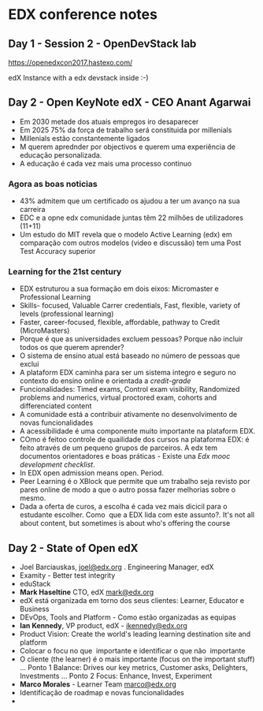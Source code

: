 # EDX conference notes

## Day 1 - Session 2 - OpenDevStack lab

https://openedxcon2017.hastexo.com/

edX Instance with a edx devstack inside :-)

## Day 2 - Open KeyNote edX - CEO Anant Agarwai

* Em 2030 metade dos atuais empregos iro desaparecer
* Em 2025 75% da força de trabalho será constituida por millenials
* Millenials estão constantemente ligados
* M querem aprednder por objectivos e querem uma experiência de educação personalizada.
* A educação é cada vez mais uma processo continuo

### Agora as boas noticias

* 43% admitem que um certificado os ajudou a ter um avanço na sua carreira
* EDC e a opne edx comunidade juntas têm 22 milhões de utilizadores (11+11)
* Um estudo do MIT revela que o modelo Active Learning (edx) em comparação com outros modelos (video e discussão) tem uma Post Test Accuracy superior

### Learning for the 21st century

* EDX estruturou a sua formação em dois eixos: Micromaster e Professional Learning
* Skills- focused, Valuable Carrer credentials, Fast, flexible, variety of levels (professional learning)
* Faster, career-focused, flexible, affordable, pathway to Credit (MicroMasters)
* Porque é que as universidades excluem pessoas? Porque não incluir todos os que querem aprender? 
* O sistema de ensino atual está baseado no número de pessoas que exclui
* A plataform EDX caminha para ser um sistema integro e seguro no contexto do ensino online e orientada a *credit-grade* 
* Funcionalidades: Timed exams, Control exam visibility, Randomized problems and numerics, virtual proctored exam, cohorts and differenciated content
* A comunidade está a contribuir ativamente no desenvolvimento de novas funcionalidades
* A acessibilidade é uma componente muito importante na plataform EDX. 
* COmo é feitoo controle de quailidade dos cursos na plataforma EDX: é feito através de um pequeno grupos de parceiros. A edx tem documentos orientadores e boas práticas - Existe una *Edx mooc development checklist*. 
* In EDX open admission means open. Period.
* Peer Learning é o XBlock que permite que um trabalho seja revisto por pares online de modo a que o autro possa fazer melhorias sobre o mesmo.
* Dada a oferta de curos, a escolha é cada vez mais dicicil para o estudante escolher. Como  que a EDX lida com este assunto?. It's not all about content, but sometimes is about who's offering the course

## Day 2 - State of Open edX

* Joel Barciauskas, joel@edx.org . Engineering Manager, edX
* Examity - Better test integrity
* eduStack
* **Mark Haseltine** CTO, edX mark@edx.org
* edX está organizada em torno dos seus clientes: Learner, Educator e Business
* DEvOps, Tools and Platform - Como estão organizadas as equipas
* **Ian Kennedy**, VP product, edX - ikennedy@edx.org
* Product Vision: Create the world's leading learning destination site and platform
* Colocar o focu no que  importante e identificar o que não  importante
* O cliente (the learner) é o mais importante (focus on the important stuff)
... Ponto 1 Balance: Drives our key metrics, Customer asks, Delighters, Investments
... Ponto 2 Focus: Enhance, Invest, Experiment
* **Marco Morales** - Learner Team marco@edx.org
* Identificação de roadmap e novas funcionalidades
* 

